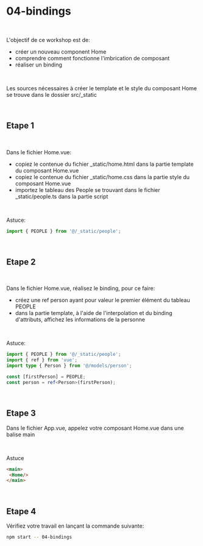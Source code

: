 # 04-bindings

<br/>

L'objectif de ce workshop est de:
- créer un nouveau component Home
- comprendre comment fonctionne l'imbrication de composant
- réaliser un binding


<br/>

Les sources nécessaires à créer le template et le style du composant Home se trouve dans le dossier src/_static

<br/>

## Etape 1

<br/>

Dans le fichier Home.vue: 

- copiez le contenue du fichier _static/home.html dans la partie template du composant Home.vue
- copiez le contenue du fichier _static/home.css dans la partie style du composant Home.vue
- importez le tableau des People se trouvant dans le fichier _static/people.ts dans la partie script

<br/>

Astuce: 

```typescript
import { PEOPLE } from '@/_static/people';
```

<br/>

## Etape 2

<br/>

Dans le fichier Home.vue, réalisez le binding, pour ce faire:

- créez une ref person ayant pour valeur le premier élément du tableau PEOPLE
- dans la partie template, à l'aide de l'interpolation et du binding d'attributs, affichez les informations de la personne

<br/>

Astuce:

```typescript
import { PEOPLE } from '@/_static/people';
import { ref } from 'vue';
import type { Person } from '@/models/person';

const [firstPerson] = PEOPLE;
const person = ref<Person>(firstPerson);
```

<br />

## Etape 3

Dans le fichier App.vue, appelez votre composant Home.vue dans une balise main

<br />

Astuce

```html
<main>
 <Home/>
</main>
```

<br/>

## Etape 4

Vérifiez votre travail en lançant la commande suivante:

```bash
npm start -- 04-bindings
```

